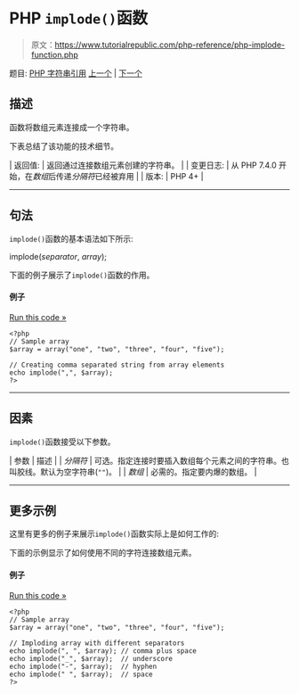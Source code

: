# PHP `implode()`函数

> 原文：<https://www.tutorialrepublic.com/php-reference/php-implode-function.php>

题目: [PHP 字符串引用](php-string-functions.php) [上一个](php-htmlspecialchars-function.php) | [下一个](php-join-function.php)

## 描述

函数将数组元素连接成一个字符串。

下表总结了该功能的技术细节。

| 返回值: | 返回通过连接数组元素创建的字符串。 |
| 变更日志: | 从 PHP 7.4.0 开始，在*数组*后传递*分隔符*已经被弃用 |
| 版本: | PHP 4+ |

* * *

## 句法

`implode()`函数的基本语法如下所示:

implode(*separator*, *array*);

下面的例子展示了`implode()`函数的作用。

#### 例子

[Run this code »](../codelab.php?topic=php&file=implode-an-array-to-string "Run this code to view the output")

```
<?php
// Sample array
$array = array("one", "two", "three", "four", "five");

// Creating comma separated string from array elements
echo implode(",", $array);
?>
```

* * *

## 因素

`implode()`函数接受以下参数。

| 参数 | 描述 |
| *分隔符* | 可选。指定连接时要插入数组每个元素之间的字符串。也叫胶线。默认为空字符串(`""`)。 |
| *数组* | 必需的。指定要内爆的数组。 |

* * *

## 更多示例

这里有更多的例子来展示`implode()`函数实际上是如何工作的:

下面的示例显示了如何使用不同的字符连接数组元素。

#### 例子

[Run this code »](../codelab.php?topic=php&file=implode-array-elements-using-different-separators "Run this code to view the output")

```
<?php
// Sample array
$array = array("one", "two", "three", "four", "five");

// Imploding array with different separators
echo implode(", ", $array); // comma plus space
echo implode("_", $array);  // underscore
echo implode("-", $array);  // hyphen
echo implode(" ", $array);  // space
?>
```